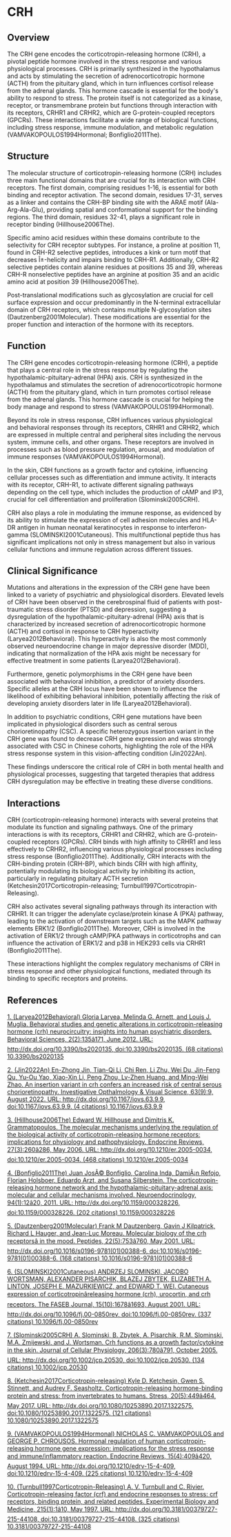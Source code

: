 # CRH

## Overview
The CRH gene encodes the corticotropin-releasing hormone (CRH), a pivotal peptide hormone involved in the stress response and various physiological processes. CRH is primarily synthesized in the hypothalamus and acts by stimulating the secretion of adrenocorticotropic hormone (ACTH) from the pituitary gland, which in turn influences cortisol release from the adrenal glands. This hormone cascade is essential for the body's ability to respond to stress. The protein itself is not categorized as a kinase, receptor, or transmembrane protein but functions through interaction with its receptors, CRHR1 and CRHR2, which are G-protein-coupled receptors (GPCRs). These interactions facilitate a wide range of biological functions, including stress response, immune modulation, and metabolic regulation (VAMVAKOPOULOS1994Hormonal; Bonfiglio2011The).

## Structure
The molecular structure of corticotropin-releasing hormone (CRH) includes three main functional domains that are crucial for its interaction with CRH receptors. The first domain, comprising residues 1-16, is essential for both binding and receptor activation. The second domain, residues 17-31, serves as a linker and contains the CRH-BP binding site with the ARAE motif (Ala-Arg-Ala-Glu), providing spatial and conformational support for the binding regions. The third domain, residues 32-41, plays a significant role in receptor binding (Hillhouse2006The).

Specific amino acid residues within these domains contribute to the selectivity for CRH receptor subtypes. For instance, a proline at position 11, found in CRH-R2 selective peptides, introduces a kink or turn motif that decreases Î±-helicity and impairs binding to CRH-R1. Additionally, CRH-R2 selective peptides contain alanine residues at positions 35 and 39, whereas CRH-R nonselective peptides have an arginine at position 35 and an acidic amino acid at position 39 (Hillhouse2006The).

Post-translational modifications such as glycosylation are crucial for cell surface expression and occur predominantly in the N-terminal extracellular domain of CRH receptors, which contains multiple N-glycosylation sites (Dautzenberg2001Molecular). These modifications are essential for the proper function and interaction of the hormone with its receptors.

## Function
The CRH gene encodes corticotropin-releasing hormone (CRH), a peptide that plays a central role in the stress response by regulating the hypothalamic-pituitary-adrenal (HPA) axis. CRH is synthesized in the hypothalamus and stimulates the secretion of adrenocorticotropic hormone (ACTH) from the pituitary gland, which in turn promotes cortisol release from the adrenal glands. This hormone cascade is crucial for helping the body manage and respond to stress (VAMVAKOPOULOS1994Hormonal).

Beyond its role in stress response, CRH influences various physiological and behavioral responses through its receptors, CRHR1 and CRHR2, which are expressed in multiple central and peripheral sites including the nervous system, immune cells, and other organs. These receptors are involved in processes such as blood pressure regulation, arousal, and modulation of immune responses (VAMVAKOPOULOS1994Hormonal).

In the skin, CRH functions as a growth factor and cytokine, influencing cellular processes such as differentiation and immune activity. It interacts with its receptor, CRH-R1, to activate different signaling pathways depending on the cell type, which includes the production of cAMP and IP3, crucial for cell differentiation and proliferation (Slominski2005CRH).

CRH also plays a role in modulating the immune response, as evidenced by its ability to stimulate the expression of cell adhesion molecules and HLA-DR antigen in human neonatal keratinocytes in response to interferon-gamma (SLOMINSKI2001Cutaneous). This multifunctional peptide thus has significant implications not only in stress management but also in various cellular functions and immune regulation across different tissues.

## Clinical Significance
Mutations and alterations in the expression of the CRH gene have been linked to a variety of psychiatric and physiological disorders. Elevated levels of CRH have been observed in the cerebrospinal fluid of patients with post-traumatic stress disorder (PTSD) and depression, suggesting a dysregulation of the hypothalamic-pituitary-adrenal (HPA) axis that is characterized by increased secretion of adrenocorticotropic hormone (ACTH) and cortisol in response to CRH hyperactivity (Laryea2012Behavioral). This hyperactivity is also the most commonly observed neuroendocrine change in major depressive disorder (MDD), indicating that normalization of the HPA axis might be necessary for effective treatment in some patients (Laryea2012Behavioral).

Furthermore, genetic polymorphisms in the CRH gene have been associated with behavioral inhibition, a predictor of anxiety disorders. Specific alleles at the CRH locus have been shown to influence the likelihood of exhibiting behavioral inhibition, potentially affecting the risk of developing anxiety disorders later in life (Laryea2012Behavioral).

In addition to psychiatric conditions, CRH gene mutations have been implicated in physiological disorders such as central serous chorioretinopathy (CSC). A specific heterozygous insertion variant in the CRH gene was found to decrease CRH gene expression and was strongly associated with CSC in Chinese cohorts, highlighting the role of the HPA stress response system in this vision-affecting condition (Jin2022An).

These findings underscore the critical role of CRH in both mental health and physiological processes, suggesting that targeted therapies that address CRH dysregulation may be effective in treating these diverse conditions.

## Interactions
CRH (corticotropin-releasing hormone) interacts with several proteins that modulate its function and signaling pathways. One of the primary interactions is with its receptors, CRHR1 and CRHR2, which are G-protein-coupled receptors (GPCRs). CRH binds with high affinity to CRHR1 and less effectively to CRHR2, influencing various physiological processes including stress response (Bonfiglio2011The). Additionally, CRH interacts with the CRH-binding protein (CRH-BP), which binds CRH with high affinity, potentially modulating its biological activity by inhibiting its action, particularly in regulating pituitary ACTH secretion (Ketchesin2017Corticotropin-releasing; Turnbull1997Corticotropin-Releasing).

CRH also activates several signaling pathways through its interaction with CRHR1. It can trigger the adenylate cyclase/protein kinase A (PKA) pathway, leading to the activation of downstream targets such as the MAPK pathway elements ERK1/2 (Bonfiglio2011The). Moreover, CRH is involved in the activation of ERK1/2 through cAMP/PKA pathways in corticotrophs and can influence the activation of ERK1/2 and p38 in HEK293 cells via CRHR1 (Bonfiglio2011The).

These interactions highlight the complex regulatory mechanisms of CRH in stress response and other physiological functions, mediated through its binding to specific receptors and proteins.


## References


[1. (Laryea2012Behavioral) Gloria Laryea, Melinda G. Arnett, and Louis J. Muglia. Behavioral studies and genetic alterations in corticotropin-releasing hormone (crh) neurocircuitry: insights into human psychiatric disorders. Behavioral Sciences, 2(2):135â171, June 2012. URL: http://dx.doi.org/10.3390/bs2020135, doi:10.3390/bs2020135. (68 citations) 10.3390/bs2020135](https://doi.org/10.3390/bs2020135)

[2. (Jin2022An) En-Zhong Jin, Tian-Qi Li, Chi Ren, Li Zhu, Wei Du, Jin-Feng Qu, Yu-Ou Yao, Xiao-Xin Li, Peng Zhou, Lv-Zhen Huang, and Ming-Wei Zhao. An insertion variant in crh confers an increased risk of central serous chorioretinopathy. Investigative Opthalmology &amp; Visual Science, 63(9):9, August 2022. URL: http://dx.doi.org/10.1167/iovs.63.9.9, doi:10.1167/iovs.63.9.9. (4 citations) 10.1167/iovs.63.9.9](https://doi.org/10.1167/iovs.63.9.9)

[3. (Hillhouse2006The) Edward W. Hillhouse and Dimitris K. Grammatopoulos. The molecular mechanisms underlying the regulation of the biological activity of corticotropin-releasing hormone receptors: implications for physiology and pathophysiology. Endocrine Reviews, 27(3):260â286, May 2006. URL: http://dx.doi.org/10.1210/er.2005-0034, doi:10.1210/er.2005-0034. (468 citations) 10.1210/er.2005-0034](https://doi.org/10.1210/er.2005-0034)

[4. (Bonfiglio2011The) Juan JosÃ© Bonfiglio, Carolina Inda, DamiÃ¡n Refojo, Florian Holsboer, Eduardo Arzt, and Susana Silberstein. The corticotropin-releasing hormone network and the hypothalamic-pituitary-adrenal axis: molecular and cellular mechanisms involved. Neuroendocrinology, 94(1):12â20, 2011. URL: http://dx.doi.org/10.1159/000328226, doi:10.1159/000328226. (202 citations) 10.1159/000328226](https://doi.org/10.1159/000328226)

[5. (Dautzenberg2001Molecular) Frank M Dautzenberg, Gavin J Kilpatrick, Richard L Hauger, and Jean-Luc Moreau. Molecular biology of the crh receptorsâ in the mood. Peptides, 22(5):753â760, May 2001. URL: http://dx.doi.org/10.1016/s0196-9781(01)00388-6, doi:10.1016/s0196-9781(01)00388-6. (168 citations) 10.1016/s0196-9781(01)00388-6](https://doi.org/10.1016/s0196-9781(01)00388-6)

[6. (SLOMINSKI2001Cutaneous) ANDRZEJ SLOMINSKI, JACOBO WORTSMAN, ALEXANDER PISARCHIK, BLAZEJ ZBYTEK, ELIZABETH A. LINTON, JOSEPH E. MAZURKIEWICZ, and EDWARD T. WEI. Cutaneous expression of corticotropinâreleasing hormone (crh), urocortin, and crh receptors. The FASEB Journal, 15(10):1678â1693, August 2001. URL: http://dx.doi.org/10.1096/fj.00-0850rev, doi:10.1096/fj.00-0850rev. (337 citations) 10.1096/fj.00-0850rev](https://doi.org/10.1096/fj.00-0850rev)

[7. (Slominski2005CRH) A. Slominski, B. Zbytek, A. Pisarchik, R.M. Slominski, M.A. Zmijewski, and J. Wortsman. Crh functions as a growth factor/cytokine in the skin. Journal of Cellular Physiology, 206(3):780â791, October 2005. URL: http://dx.doi.org/10.1002/jcp.20530, doi:10.1002/jcp.20530. (134 citations) 10.1002/jcp.20530](https://doi.org/10.1002/jcp.20530)

[8. (Ketchesin2017Corticotropin-releasing) Kyle D. Ketchesin, Gwen S. Stinnett, and Audrey F. Seasholtz. Corticotropin-releasing hormone-binding protein and stress: from invertebrates to humans. Stress, 20(5):449â464, May 2017. URL: http://dx.doi.org/10.1080/10253890.2017.1322575, doi:10.1080/10253890.2017.1322575. (121 citations) 10.1080/10253890.2017.1322575](https://doi.org/10.1080/10253890.2017.1322575)

[9. (VAMVAKOPOULOS1994Hormonal) NICHOLAS C. VAMVAKOPOULOS and GEORGE P. CHROUSOS. Hormonal regulation of human corticotropin-releasing hormone gene expression: implications for the stress response and immune/inflammatory reaction. Endocrine Reviews, 15(4):409â420, August 1994. URL: http://dx.doi.org/10.1210/edrv-15-4-409, doi:10.1210/edrv-15-4-409. (225 citations) 10.1210/edrv-15-4-409](https://doi.org/10.1210/edrv-15-4-409)

[10. (Turnbull1997Corticotropin-Releasing) A. V. Turnbull and C. Rivier. Corticotropin-releasing factor (crf) and endocrine responses to stress: crf receptors, binding protein, and related peptides. Experimental Biology and Medicine, 215(1):1â10, May 1997. URL: http://dx.doi.org/10.3181/00379727-215-44108, doi:10.3181/00379727-215-44108. (325 citations) 10.3181/00379727-215-44108](https://doi.org/10.3181/00379727-215-44108)